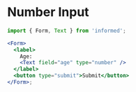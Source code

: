 # Number Input

<!-- STORY -->

```jsx
import { Form, Text } from 'informed';

<Form>
  <label>
    Age:
    <Text field="age" type="number" />
  </label>
  <button type="submit">Submit</button>
</Form>;
```
